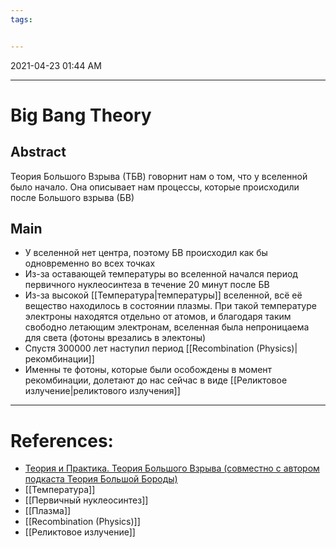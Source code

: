 ```yaml
---
tags:


---
```

2021-04-23 01:44 AM
***

# Big Bang Theory
## Abstract
Теория Большого Взрыва (ТБВ) говорнит нам о том, что у вселенной было начало. Она описывает нам процессы, которые происходили после Большого взрыва (БВ)
## Main
* У вселенной нет центра, поэтому БВ происходил как бы одновременно во всех точках
* Из-за оставающей температуры во вселенной начался период первичного нуклеосинтеза в течение 20 минут после БВ
* Из-за высокой [[Температура|температуры]] вселенной, всё её вещество находилось в состоянии плазмы. При такой температуре электроны находятся отдельно от атомов, и благодаря таким свободно летающим электронам, вселенная была непроницаема для света (фотоны врезались в электоны)
* Спустя 300000 лет наступил период [[Recombination (Physics)|рекомбинации]]
* Именны те фотоны, которые были особождены в момент рекомбинации, долетают до нас сейчас в виде [[Реликтовое излучение|реликтового излучения]]

***

# References:
- [Теория и Практика. Теория Большого Взрыва (совместно с автором подкаста Теория Большой Бороды)](https://theoryandpractice.ru/posts/18250-teoriya-bolshogo-vzryva)
- [[Температура]]
- [[Первичный нуклеосинтез]]
- [[Плазма]]
- [[Recombination (Physics)]]
- [[Реликтовое излучение]]
